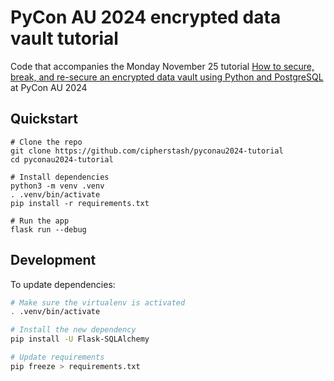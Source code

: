 # PyCon AU 2024 encrypted data vault tutorial

Code that accompanies the Monday November 25 tutorial [How to secure, break, and re-secure an encrypted data vault using Python and PostgreSQL](https://2024.pycon.org.au/program/HBB3ST/) at PyCon AU 2024

## Quickstart

```
# Clone the repo
git clone https://github.com/cipherstash/pyconau2024-tutorial
cd pyconau2024-tutorial

# Install dependencies
python3 -m venv .venv
. .venv/bin/activate
pip install -r requirements.txt

# Run the app
flask run --debug
```


## Development

To update dependencies:

```bash
# Make sure the virtualenv is activated
. .venv/bin/activate

# Install the new dependency
pip install -U Flask-SQLAlchemy

# Update requirements
pip freeze > requirements.txt
```
